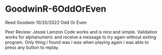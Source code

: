 # GoodwinR-6OddOrEven
Reed Goodwin
10/20/2022
Odd Or Even

Peer Review: Jessie Lamzon
Code works and is nice and simple.  Validation works for alphanumeric and receive a message to try again without exiting program.  Only thing i found was i was when playing again i was able to press any button to replay.
